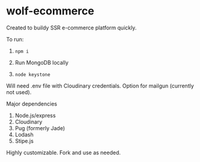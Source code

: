 # wolf-ecommerce
Created to buildy SSR e-commerce platform quickly. 

To run:

1. ```npm i```

2. Run MongoDB locally

3. ```node keystone```

Will need .env file with Cloudinary credentials. Option for mailgun (currently not used).


Major dependencies 
1. Node.js/express
2. Cloudinary
3. Pug (formerly Jade)
4. Lodash
5. Stipe.js 

Highly customizable. Fork and use as needed. 

